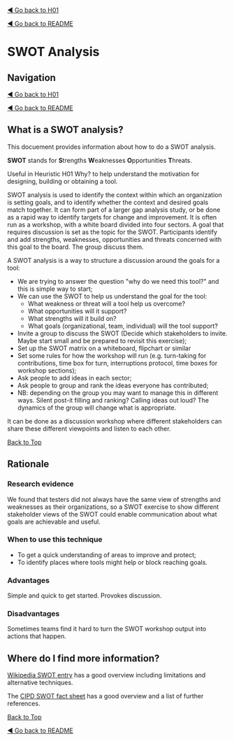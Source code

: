 <a name="TopofPage"></a>

[◄ Go back to H01](../Heuristics/H01-Why.md)

[◄ Go back to README](../README.md)

# SWOT Analysis

## Navigation

[◄ Go back to H01](../Heuristics/H01-Why.md)

[◄ Go back to README](../README.md)

## What is a SWOT analysis?

This docuement provides information about how to do a SWOT analysis.

**SWOT** stands for **S**trengths **W**eaknesses **O**pportunities **T**hreats.

Useful in Heuristic H01 Why? to help understand the motivation for designing, building or obtaining a tool.

SWOT analysis is used to identify the context within which an organization is setting goals, and to identify whether the context and desired goals match together. It can form part of a larger gap analysis study, or be done as a rapid way to identify targets for change and improvement.
It is often run as a workshop, with a white board divided into four sectors. A goal that requires discussion is set as the topic for the SWOT. Participants identify and add strengths, weaknesses, opportunities and threats concerned with this goal to the board. The group discuss them.

A SWOT analysis is a way to structure a discussion around the goals for a tool:
- We are trying to answer the question "why do we need this tool?" and this is simple way to start;
- We can use the SWOT to help us understand the goal for the tool:
    -  What weakness or threat will a tool help us overcome?
    -  What opportunities will it support?
    -  What strengths will it build on?
    -  What goals (organizational, team, individual) will the tool support?
- Invite a group to discuss the SWOT (Decide which stakeholders to invite. Maybe start small and be prepared to revisit this exercise);
- Set up the SWOT matrix on a whiteboard, flipchart or similar
- Set some rules for how the workshop will run (e.g. turn-taking for contributions, time box for turn, interruptions protocol, time boxes for workshop sections); 
- Ask people to add ideas in each sector; 
- Ask people to group and rank the ideas everyone has contributed;
- NB: depending on the group you may want to manage this in different ways. Silent post-it filling and ranking? Calling ideas out loud? The dynamics of the group will change what is appropriate.

It can be done as a discussion workshop where different stakeholders can share these different viewpoints and listen to each other.  

[Back to Top](#TopofPage)

## Rationale

### Research evidence
We found that testers did not always have the same view of strengths and weaknesses as their organizations, so a SWOT exercise to show different stakeholder views of the SWOT could enable communication about what goals are achievable and useful. 

### When to use this technique
-	To get a quick understanding of areas to improve and protect;
-	To identify places where tools might help or block reaching goals.

### Advantages
Simple and quick to get started. Provokes discussion.

### Disadvantages
Sometimes teams find it hard to turn the SWOT workshop output into actions that happen.

## Where do I find more information?
[Wikipedia SWOT entry](https://en.wikipedia.org/wiki/SWOT_analysis) has a good overview including limitations and alternative techniques.

The [CIPD SWOT fact sheet]( https://www.cipd.org/uk/knowledge/factsheets/swot-analysis-factsheet) has a good overview and a list of further references. 

[Back to Top](#TopofPage)

[◄ Go back to README](../README.md)

